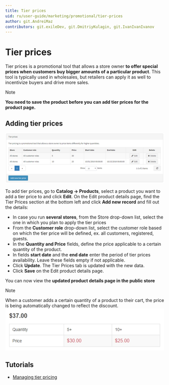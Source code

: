 ```yaml
---
title: Tier prices
uid: ru/user-guide/marketing/promotional/tier-prices
author: git.AndreiMaz
contributors: git.exileDev, git.DmitriyKulagin, git.IvanIvanIvanov
---
```


# Tier prices

Tier prices is a promotional tool that allows a store owner **to offer special prices when customers buy bigger amounts of a particular product**. This tool is typically used in wholesales, but retailers can apply it as well to incentivize buyers and drive more sales.

> [!NOTE]
> 
> **You need to save the product before you can add tier prices for the product page.**

## Adding tier prices

![Tier_prices](_static/tier-prices/tier.png)

To add tier prices, go to **Catalog → Products**, select a product you want to add a tier price to and click **Edit**. On the Edit product details page, find the Tier Prices section at the bottom left and click **Add new record** and fill out the details:

- In case you run **several stores**, from the Store drop-down list, select the one in which you plan to apply the tier prices
- From the **Customer role** drop-down list, select the customer role based on which the tier price will be defined, ex. all customers, registered, guests.
- In the **Quantity and Price** fields, define the price applicable to a certain quantity of the product.
- In fields **start date** and the **end date** enter the period of tier prices availability. Leave these fields empty if not applicable.
- Click **Update**. The Tier Prices tab is updated with the new data.
- Click **Save** on the Edit product details page.

You can now view the **updated product details page in the public store**

> [!NOTE]
> 
> When a customer adds a certain quantity of a product to their cart, the price is being automatically changed to reflect the discount. ![Tier_price_example](_static/tier-prices/TierPriceExample.jpg)

## Tutorials

- [Managing tier pricing](https://www.youtube.com/watch?v=ERE08UEDU58&t=10s)
